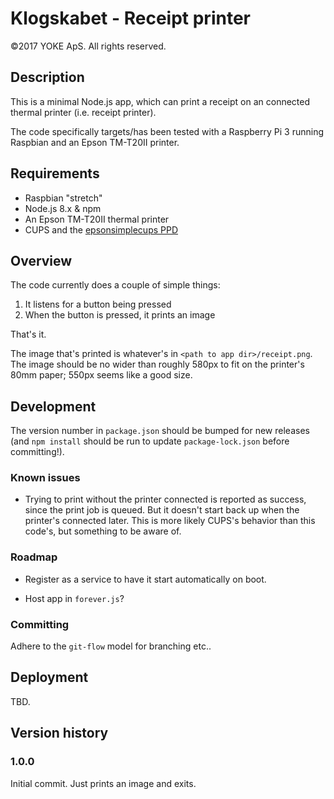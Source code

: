 # Klogskabet - Receipt printer
©2017 YOKE ApS. All rights reserved.

## Description
This is a minimal Node.js app, which can print a receipt on an connected thermal printer (i.e. receipt printer).

The code specifically targets/has been tested with a Raspberry Pi 3 running Raspbian and an Epson TM-T20II printer.

## Requirements
- Raspbian "stretch"
- Node.js 8.x & npm
- An Epson TM-T20II thermal printer
- CUPS and the [epsonsimplecups PPD](https://github.com/plinth666/epsonsimplecups)

## Overview
The code currently does a couple of simple things:

1. It listens for a button being pressed
2. When the button is pressed, it prints an image

That's it.

The image that's printed is whatever's in `<path to app dir>/receipt.png`. The image should be no wider than roughly 580px to fit on the printer's 80mm paper; 550px seems like a good size.

## Development
The version number in `package.json` should be bumped for new releases (and `npm install` should be run to update `package-lock.json` before committing!).

### Known issues
- Trying to print without the printer connected is reported as success, since the print job is queued. But it doesn't start back up when the printer's connected later. This is more likely CUPS's behavior than this code's, but something to be aware of.

### Roadmap
- Register as a service to have it start automatically on boot.

- Host app in `forever.js`?

### Committing
Adhere to the `git-flow` model for branching etc..

## Deployment
TBD.

## Version history
### 1.0.0
Initial commit. Just prints an image and exits.
